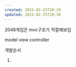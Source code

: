 ```yaml
---
created: 2025-02-25T20:29
updated: 2025-02-25T20:30
---
```

2048게임은 mvc구조가 적절해보임

model
view
controller

개발순서

1. 
